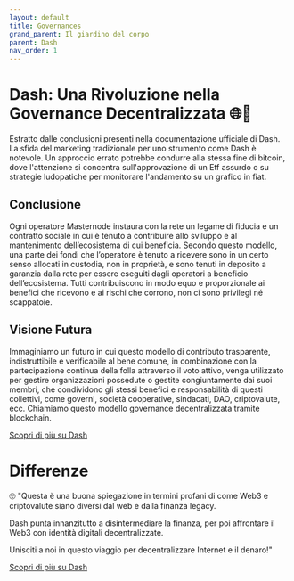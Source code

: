 ```yaml
---
layout: default
title: Governances
grand_parent: Il giardino del corpo
parent: Dash
nav_order: 1
---
```


# Dash: Una Rivoluzione nella Governance Decentralizzata 🌐💼

Estratto dalle conclusioni presenti nella documentazione ufficiale di Dash. La sfida del marketing tradizionale per uno strumento come Dash è notevole. Un approccio errato potrebbe condurre alla stessa fine di bitcoin, dove l'attenzione si concentra sull'approvazione di un Etf assurdo o su strategie ludopatiche per monitorare l'andamento su un grafico in fiat.

## Conclusione

Ogni operatore Masternode instaura con la rete un legame di fiducia e un contratto sociale in cui è tenuto a contribuire allo sviluppo e al mantenimento dell’ecosistema di cui beneficia. Secondo questo modello, una parte dei fondi che l’operatore è tenuto a ricevere sono in un certo senso allocati in custodia, non in proprietà, e sono tenuti in deposito a garanzia dalla rete per essere eseguiti dagli operatori a beneficio dell’ecosistema. Tutti contribuiscono in modo equo e proporzionale ai benefici che ricevono e ai rischi che corrono, non ci sono privilegi né scappatoie.

## Visione Futura

Immaginiamo un futuro in cui questo modello di contributo trasparente, indistruttibile e verificabile al bene comune, in combinazione con la partecipazione continua della folla attraverso il voto attivo, venga utilizzato per gestire organizzazioni possedute o gestite congiuntamente dai suoi membri, che condividono gli stessi benefici e responsabilità di questi collettivi, come governi, società cooperative, sindacati, DAO, criptovalute, ecc. Chiamiamo questo modello governance decentralizzata tramite blockchain.

[Scopri di più su Dash](https://docs.dash.org/it/stable/docs/user/governance/understanding.html#conclusion)

# Differenze 
🤓
"Questa è una buona spiegazione in termini profani di come Web3 e criptovalute siano diversi dal web e dalla finanza legacy.

Dash punta innanzitutto a disintermediare la finanza, per poi affrontare il Web3 con identità digitali decentralizzate.

Unisciti a noi in questo viaggio per decentralizzare Internet e il denaro!"

[Scopri di più su Dash](https://x.com/Dashpay/status/1745203798694642016?s=20)
